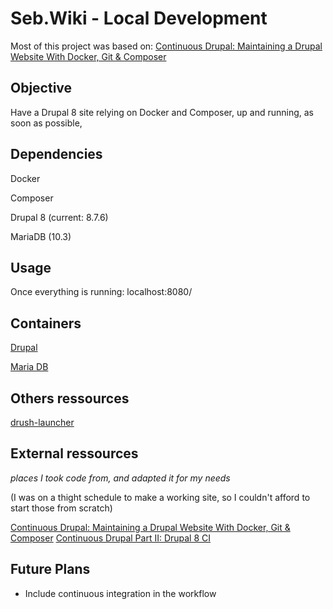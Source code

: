 # Seb.Wiki - Local Development

Most of this project was based on: [Continuous Drupal: Maintaining a Drupal Website With Docker, Git & Composer](https://circleci.com/blog/continuous-drupal-p1-maintaining-with-docker-git-composer/)

## Objective

Have a Drupal 8 site relying on Docker and Composer, up and running, as soon as possible,

## Dependencies

Docker

Composer

Drupal 8 (current: 8.7.6)

MariaDB (10.3)

## Usage

Once everything is running: localhost:8080/

## Containers

[Drupal](https://hub.docker.com/_/drupal/)

[Maria DB](https://hub.docker.com/_/mariadb/)

## Others ressources

[drush-launcher](https://github.com/drush-ops/drush-launcher)

## External ressources

_places I took code from, and adapted it for my needs_

(I was on a thight schedule to make a working site, so I couldn't afford to start those from scratch)

[Continuous Drupal: Maintaining a Drupal Website With Docker, Git & Composer](https://circleci.com/blog/continuous-drupal-p1-maintaining-with-docker-git-composer/)
[Continuous Drupal Part II: Drupal 8 CI](https://circleci.com/blog/continuous-drupal-p2-continuous-integration/)

## Future Plans

* Include continuous integration in the workflow
